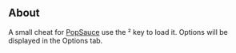 ## About
A small cheat for [PopSauce](http://popsauce.sparklinlabs.com/) use the ² key to load it. Options will be displayed in the Options tab.